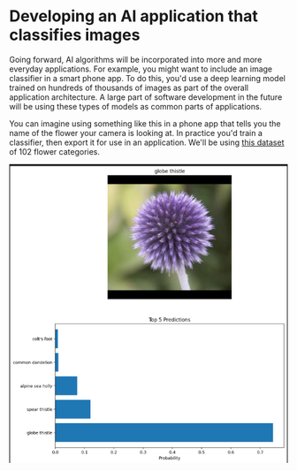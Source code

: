 # Developing an AI application that classifies images

Going forward, AI algorithms will be incorporated into more and more everyday applications. For example, you might want to include an image classifier in a smart phone app. To do this, you'd use a deep learning model trained on hundreds of thousands of images as part of the overall application architecture. A large part of software development in the future will be using these types of models as common parts of applications. 

You can imagine using something like this in a phone app that tells you the name of the flower your camera is looking at. In practice you'd train a classifier, then export it for use in an application. We'll be using [this dataset](http://www.robots.ox.ac.uk/~vgg/data/flowers/102/index.html) of 102 flower categories.

![Image and Prediction](https://github.com/Melodie97/Deep-Learning-Projects/blob/main/Image_Classification_with_Pytorch/assets/image_and_classification.PNG)
